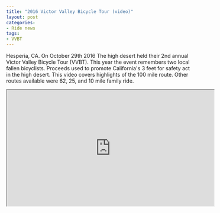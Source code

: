 ```yaml
---
title: "2016 Victor Valley Bicycle Tour (video)"
layout: post
categories:
- Ride news
tags:
- VVBT
---
```


Hesperia, CA. On October 29th 2016 The high desert held their 2nd annual Victor Valley Bicycle Tour (VVBT). This year the event remembers two local fallen bicyclists. Proceeds used to promote California's 3 feet for safety act in the high desert. This video covers highlights of the 100 mile route. Other routes available were 62, 25, and 10 mile family ride.

<iframe width="560" height="315" src="https://www.youtube.com/embed/N7ENPfSI_Ys?si=N8MBYXt4g_ByEdCy" title="2016 Victor Valley Bicycle Tour" allow="accelerometer; autoplay; clipboard-write; encrypted-media; gyroscope; picture-in-picture; web-share" referrerpolicy="strict-origin-when-cross-origin" allowfullscreen></iframe>

